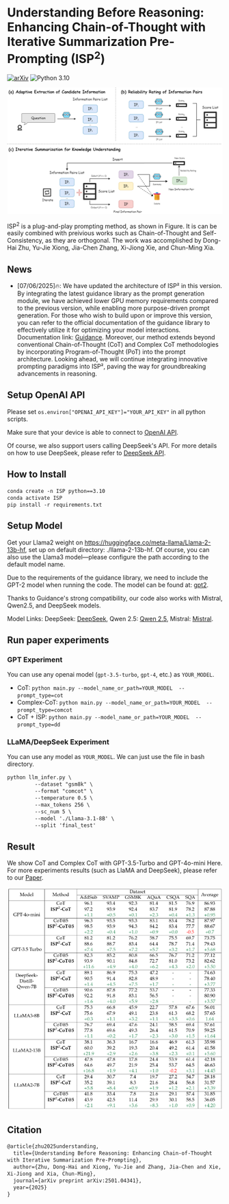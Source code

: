 # Understanding Before Reasoning: Enhancing Chain-of-Thought with Iterative Summarization Pre-Prompting (ISP<sup>2</sup>)

[![arXiv](https://img.shields.io/badge/arXiv-Paper-<COLOR>.svg)](https://arxiv.org/abs/2501.04341)
![Python 3.10](https://img.shields.io/badge/python-3.10-green.svg)


![ISP](ISP.drawio.png)

ISP<sup>2</sup> is a plug-and-play prompting method, as shown in Figure. It is can be easily combined with preivious works such as Chain-of-Thought and Self-Consistency, as they are orthogonal. The work was accomplished by Dong-Hai Zhu, Yu-Jie Xiong, Jia-Chen Zhang, Xi-Jiong Xie, and Chun-Ming Xia.



## News
- [07/06/2025]🔥: We have updated the architecture of ISP² in this version. By integrating the latest guidance library as the prompt generation module, we have achieved lower GPU memory requirements compared to the previous version, while enabling more purpose-driven prompt generation. For those who wish to build upon or improve this version, you can refer to the official documentation of the guidance library to effectively utilize it for optimizing your model interactions. Documentation link: [Guidance](https://guidance.readthedocs.io/en/stable/index.html). Moreover, our method extends beyond conventional Chain-of-Thought (CoT) and Complex CoT methodologies by incorporating Program-of-Thought (PoT) into the prompt architecture. Looking ahead, we will continue integrating innovative prompting paradigms into ISP², paving the way for groundbreaking advancements in reasoning.




## Setup OpenAI API

Please set `os.environ["OPENAI_API_KEY"]="YOUR_API_KEY"` in all python scripts.

Make sure that your device is able to connect to [OpenAI API](https://platform.openai.com/docs/api-reference). 

Of course, we also support users calling DeepSeek's API. For more details on how to use DeepSeek, please refer to [DeepSeek API](https://api-docs.deepseek.com/zh-cn/).

## How to Install

```
conda create -n ISP python==3.10
conda activate ISP
pip install -r requirements.txt
```


## Setup Model
Get your Llama2 weight on https://huggingface.co/meta-llama/Llama-2-13b-hf, set up on default directory: ./llama-2-13b-hf. Of course, you can also use the Llama3 model—please configure the path according to the default model name.

Due to the requirements of the guidance library, we need to include the GPT-2 model when running the code. The model can be found at: [gpt2](https://huggingface.co/openai-community/gpt2).

Thanks to Guidance's strong compatibility, our code also works with Mistral, Qwen2.5, and DeepSeek models.

Model Links: DeepSeek: [DeepSeek](https://huggingface.co/collections/deepseek-ai/deepseek-r1-678e1e131c0169c0bc89728d), Qwen 2.5: [Qwen 2.5](https://huggingface.co/collections/Qwen/qwen25-66e81a666513e518adb90d9e), Mistral: [Mistral](https://huggingface.co/mistralai).


## Run paper experiments
### GPT Experiment
You can use any openai model (`gpt-3.5-turbo`, `gpt-4`, etc.) as `YOUR_MODEL`.
- CoT:
`python main.py --model_name_or_path=YOUR_MODEL  --prompt_type=cot`
- Complex-CoT:
`python main.py --model_name_or_path=YOUR_MODEL  --prompt_type=comcot`
- CoT + ISP:
`python main.py --model_name_or_path=YOUR_MODEL  --prompt_type=dd`

### LLaMA/DeepSeek Experiment
You can use any model as `YOUR_MODEL`. We can just use the file in bash directory. 

```
python llm_infer.py \
         --dataset "gsm8k" \
         --format "comcot" \
         --temperature 0.5 \
         --max_tokens 256 \
         --sc_num 5 \
         --model './Llama-3.1-8B' \
         --split 'final_test' 
```

## Result
We show CoT and Complex CoT with GPT-3.5-Turbo and GPT-4o-mini Here. For more experiments results (such as LlaMA and DeepSeek), please refer to our [Paper](https://arxiv.org/abs/2501.04341).
<div align="center">
  <img src="result.png">
</div>

## Citation
```
@article{zhu2025understanding,
  title={Understanding Before Reasoning: Enhancing Chain-of-Thought with Iterative Summarization Pre-Prompting},
  author={Zhu, Dong-Hai and Xiong, Yu-Jie and Zhang, Jia-Chen and Xie, Xi-Jiong and Xia, Chun-Ming},
  journal={arXiv preprint arXiv:2501.04341},
  year={2025}
}
```

